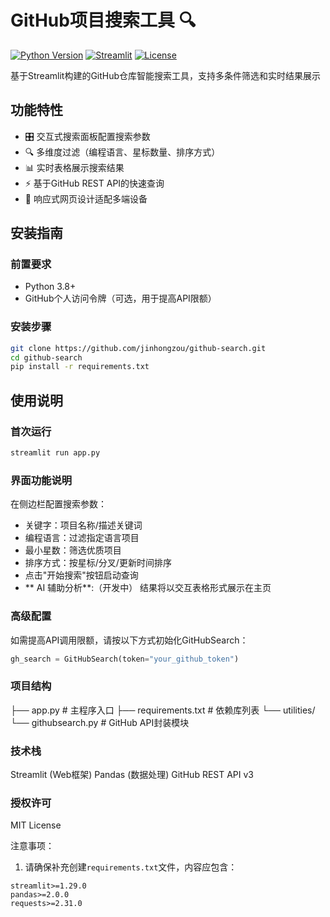 # GitHub项目搜索工具 🔍

[![Python Version](https://img.shields.io/badge/python-3.8%2B-blue)]()
[![Streamlit](https://img.shields.io/badge/streamlit-1.29.0-%23FF4B4B)]()
[![License](https://img.shields.io/badge/license-MIT-green)]()

基于Streamlit构建的GitHub仓库智能搜索工具，支持多条件筛选和实时结果展示

## 功能特性

- 🎛️ 交互式搜索面板配置搜索参数
- 🔍 多维度过滤（编程语言、星标数量、排序方式）
- 📊 实时表格展示搜索结果
- ⚡ 基于GitHub REST API的快速查询
- 📱 响应式网页设计适配多端设备

## 安装指南

### 前置要求
- Python 3.8+
- GitHub个人访问令牌（可选，用于提高API限额）

### 安装步骤
```bash
git clone https://github.com/jinhongzou/github-search.git
cd github-search
pip install -r requirements.txt
```
## 使用说明
### 首次运行
```python
streamlit run app.py
```
### 界面功能说明
在侧边栏配置搜索参数：
-    关键字：项目名称/描述关键词
-    编程语言：过滤指定语言项目
-    最小星数：筛选优质项目
-    排序方式：按星标/分叉/更新时间排序
-    点击"开始搜索"按钮启动查询
-	** AI 辅助分析**:（开发中）
结果将以交互表格形式展示在主页

### 高级配置
如需提高API调用限额，请按以下方式初始化GitHubSearch：

```python
gh_search = GitHubSearch(token="your_github_token")
```

### 项目结构

├── app.py                 # 主程序入口
├── requirements.txt       # 依赖库列表
└── utilities/
    └── githubsearch.py    # GitHub API封装模块
### 技术栈
Streamlit (Web框架)
Pandas (数据处理)
GitHub REST API v3

### 授权许可
MIT License


注意事项：
1. 请确保补充创建`requirements.txt`文件，内容应包含：
```text
streamlit>=1.29.0
pandas>=2.0.0
requests>=2.31.0
```
